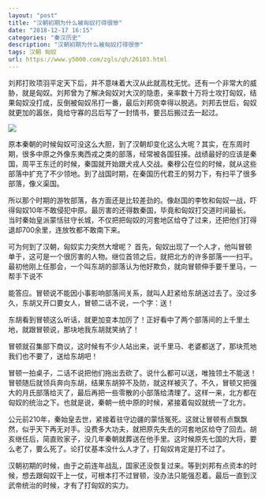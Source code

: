 ```yaml
---
layout: "post"
title: "汉朝初期为什么被匈奴打得很惨"
date: "2018-12-17 16:15"
categories: "秦汉历史"
description: "汉朝初期为什么被匈奴打得很惨"
tags: 汉朝 匈奴
url: https://www.y5000.com/zgls/qh/26103.html
---
```






刘邦打败项羽平定天下后，并不意味着大汉从此就高枕无忧。还有一个非常大的威胁，就是匈奴。刘邦曾为了解决匈奴对大汉的隐患，亲率数十万将士攻打匈奴，结果匈奴没打成，反倒被匈奴吊打一番，最后刘邦侥幸得以脱逃。刘邦去世后，匈奴就更加的嚣张，竟给守寡的吕后写了一封情书，要吕后搬过去一起过。

![](https://img.y5000.com/uploads/allimg/171025/8-1G025144342B0.jpg)

原本秦朝的时候匈奴可没这么大胆，到了汉朝却变化这么大呢？其实，在东周时期，很多中原之外像东夷西戎之类的部落，经常被各国狂揍。战绩最好的应该是秦国，周平王东迁的时候，秦国就开始跟犬戎人交战。秦穆公在位的时候，就从这些部落中扩充了不少领地。到了战国时期，在秦国历代君王的努力下，有扫平了很多部落，像义渠国。

所以那个时期的游牧部落，各方面还是比较差劲的。像赵国的李牧和匈奴一战，吓得匈奴10年不敢侵犯中原。最厉害的还得数秦国，毕竟和匈奴打交道时间最长。当时秦始皇派蒙恬驻守长城，不仅把把匈奴的河套地区给夺了过来，还把他们打得退却700余里，连放牧都不敢南下来。

可为何到了汉朝，匈奴实力突然大增呢？
首先，匈奴出现了一个人才，他叫冒顿单于，这可是一个很厉害的人物。继位首领之后，就把北方的许多部落一一扫平。最初他刚上任那会，一个叫东胡的部落认为他好欺负，就向冒顿伸手要千里马，一帮手下说不

能答应。冒顿说不能因小事影响部落间关系，就叫人赶紧给东胡送过去了。没过多久，东胡又开口要女人，冒顿二话不说，一个字：送！

东胡看到冒顿这么听话，就更加变本加厉了！正好看中了两个部落间的上千里土地，就跟冒顿说，那块地我东胡就笑纳了！

冒顿就召集部下商议，这时候有不少人站出来，说千里马、老婆都送了，那块荒地我们也不要了，送给东胡吧！

冒顿一拍桌子，二话不说把他们拖出去砍了。说什么都可以送，唯独领土不能送！冒顿随后就领兵奔向东胡，结果东胡猝不及防，就这样被灭了。不久，冒顿又把强大的月氏部落给灭了，最后再把一些零散的小部落给清理了。这样一来，北方都在匈奴的统治之下。也就是说，秦朝一统中原的时候，紧接着匈奴就统一了北方。

公元前210年，秦始皇去世，紧接着驻守边疆的蒙恬冤死。这就让冒顿有点飘飘然，似乎天下再无对手。没费多大功夫，就把原先失去的河套地区给夺了回去。胡亥继任后，简直败家子，没几年秦朝就葬送在他手里。这时候原先七国的大将，要么老了，要么死了。论打仗基本没什么人才了，打匈奴肯定是打不过了。

汉朝初期的时候，由于之前连年战乱，国家还没恢复过来。等到刘邦有点资本的时候，想去跟匈奴干上一仗，可根本打不过冒顿，没办法只能强忍着。最后一直到汉武帝统治的时候，才有了打匈奴的实力。
